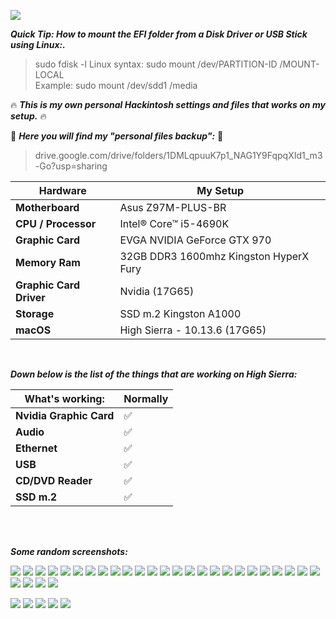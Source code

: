 ![](https://i.imgur.com/GGkK8UG.png)

***Quick Tip: How to mount the EFI folder from a Disk Driver or USB Stick using Linux:.***

> sudo fdisk -l
> Linux syntax: sudo mount /dev/PARTITION-ID /MOUNT-LOCAL <br />
> Example: sudo mount /dev/sdd1 /media <br />


:fire: ***This is my own personal Hackintosh settings and files that works on my setup.*** :fire:

:open_file_folder: ***Here you will find my "personal files backup":*** :open_file_folder:
>drive.google.com/drive/folders/1DMLqpuuK7p1_NAG1Y9FqpqXId1_m3-Go?usp=sharing


|Hardware|My Setup|
|---|---|
|**Motherboard**|Asus Z97M-PLUS-BR|
|**CPU / Processor**|Intel® Core™ i5-4690K|
|**Graphic Card**|EVGA NVIDIA GeForce GTX 970|
|**Memory Ram**|32GB DDR3 1600mhz Kingston HyperX Fury|
|**Graphic Card Driver**|Nvidia (17G65)|
|**Storage**|SSD m.2 Kingston A1000|
|**macOS**|High Sierra - 10.13.6 (17G65)|

<br />

***Down below is the list of the things that are working on High Sierra:*** <br />

|What's working:|Normally|
|---|---|
|**Nvidia Graphic Card**|:white_check_mark:|
|**Audio**|:white_check_mark:|
|**Ethernet**|:white_check_mark:|
|**USB**|:white_check_mark:|
|**CD/DVD Reader**|:white_check_mark:|
|**SSD m.2**|:white_check_mark:|

<br />
<br />

***Some random screenshots:*** <br />

![](https://i.imgur.com/qwA3KBA.png)
![](https://i.imgur.com/onrO6KV.png)
![](https://i.imgur.com/7zudt2B.png)
![](https://i.imgur.com/mW0vX5v.png)
![](https://i.imgur.com/j0GNHHF.png)
![](https://i.imgur.com/DkjUcVe.png)
![](https://i.imgur.com/uO9MN8b.png)
![](https://i.imgur.com/o0IjFEQ.png)
![](https://i.imgur.com/ehayokh.png)
![](https://i.imgur.com/oYUsw7I.png)
![](https://i.imgur.com/CfDdFSF.png)
![](https://i.imgur.com/46Y3EGt.png)
![](https://i.imgur.com/nbri9Ad.png)
![](https://i.imgur.com/xjfQXME.png)
![](https://i.imgur.com/gt1Ng6j.png)
![](https://i.imgur.com/oWxMJXx.png)
![](https://i.imgur.com/nnhX9fR.png)
![](https://i.imgur.com/VQPKjAf.png)
![](https://i.imgur.com/KJnr7CC.png)
![](https://i.imgur.com/vfCSVLq.png)
![](https://i.imgur.com/2jUfm46.png)
![](https://i.imgur.com/S14Vb1Q.png)
![](https://i.imgur.com/k7j4Sdi.png)
![](https://i.imgur.com/E5AZDfG.png)
![](https://i.imgur.com/w7SK7sz.png)
![](https://i.imgur.com/FE7EvwV.png)
![](https://i.imgur.com/kL4MTEy.png)
![](https://i.imgur.com/Mwj6SBH.png)
![](https://i.imgur.com/t3Ki6Ew.png)

![](https://i.imgur.com/D67Sv2t.png)
![](https://i.imgur.com/6ks01Xr.png)
![](https://i.imgur.com/L0toZcv.png)
![](https://i.imgur.com/0x7IMJF.png)
![](https://i.imgur.com/ZijKvk6.png)


